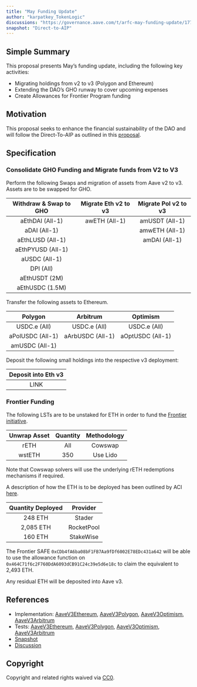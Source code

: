 ```yaml
---
title: "May Funding Update"
author: "karpatkey_TokenLogic"
discussions: "https://governance.aave.com/t/arfc-may-funding-update/17768"
snapshot: "Direct-to-AIP"
---
```


## Simple Summary

This proposal presents May’s funding update, including the following key activities:

- Migrating holdings from v2 to v3 (Polygon and Ethereum)
- Extending the DAO’s GHO runway to cover upcoming expenses
- Create Allowances for Frontier Program funding

## Motivation

This proposal seeks to enhance the financial sustainability of the DAO and will follow the Direct-To-AIP as outlined in this [proposal](https://governance.aave.com/t/arfc-funding-update/16675).

## Specification

### Consolidate GHO Funding and Migrate funds from V2 to V3

Perform the following Swaps and migration of assets from Aave v2 to v3. Assets are to be swapped for GHO.

| Withdraw & Swap to GHO | Migrate Eth v2 to v3 | Migrate Pol v2 to v3 |
| :--------------------: | :------------------: | :------------------: |
|    aEthDAI (All-1)     |    awETH (All-1)     |    amUSDT (All-1)    |
|      aDAI (All-1)      |                      |    amwETH (All-1)    |
|    aEthLUSD (All-1)    |                      |    amDAI (All-1)     |
|   aEthPYUSD (All-1)    |                      |                      |
|     aUSDC (All-1)      |                      |                      |
|       DPI (All)        |                      |                      |
|     aEthUSDT (2M)      |                      |                      |
|    aEthUSDC (1.5M)     |                      |                      |

Transfer the following assets to Ethereum.

|     Polygon      |     Arbitrum     |     Optimism     |
| :--------------: | :--------------: | :--------------: |
|   USDC.e (All)   |   USDC.e (All)   |   USDC.e (All)   |
| aPolUSDC (All-1) | aArbUSDC (All-1) | aOptUSDC (All-1) |
|  amUSDC (All-1)  |                  |                  |

Deposit the following small holdings into the respective v3 deployment:

| Deposit into Eth v3 |
| :-----------------: |
|        LINK         |

### Frontier Funding

The following LSTs are to be unstaked for ETH in order to fund the [Frontier initiative](https://snapshot.org/#/aave.eth/proposal/0x17da8b848323ed88b9c3ab391057c45a5737635dfe995ad66a84b389821b0867).

| Unwrap Asset | Quantity | Methodology |
| :----------: | :------: | :---------: |
|     rETH     |   All    |   Cowswap   |
|    wstETH    |   350    |  Use Lido   |

Note that Cowswap solvers will use the underlying rETH redemptions mechanisms if required.

A description of how the ETH is to be deployed has been outlined by ACI [here](https://governance.aave.com/t/arfc-expansion-of-frontier/17749).

| Quantity Deployed |  Provider  |
| :---------------: | :--------: |
|      248 ETH      |   Stader   |
|     2,085 ETH     | RocketPool |
|      160 ETH      | StakeWise  |

The Frontier SAFE `0xCDb4fA6ba08bF1FB7Aa9fDf6002E78EDc431a642` will be able to use the allowance function on `0x464C71f6c2F760DdA6093dCB91C24c39e5d6e18c` to claim the equivalent to 2,493 ETH.

Any residual ETH will be deposited into Aave v3.

## References

- Implementation: [AaveV3Ethereum](https://github.com/bgd-labs/aave-proposals-v3/blob/d6bafd5d8fb0b842a9b725af445259e129940b74/src/20240603_Multi_MayFundingUpdate/AaveV3Ethereum_MayFundingUpdate_20240603.sol), [AaveV3Polygon](https://github.com/bgd-labs/aave-proposals-v3/blob/d6bafd5d8fb0b842a9b725af445259e129940b74/src/20240603_Multi_MayFundingUpdate/AaveV3Polygon_MayFundingUpdate_20240603.sol), [AaveV3Optimism](https://github.com/bgd-labs/aave-proposals-v3/blob/d6bafd5d8fb0b842a9b725af445259e129940b74/src/20240603_Multi_MayFundingUpdate/AaveV3Optimism_MayFundingUpdate_20240603.sol), [AaveV3Arbitrum](https://github.com/bgd-labs/aave-proposals-v3/blob/d6bafd5d8fb0b842a9b725af445259e129940b74/src/20240603_Multi_MayFundingUpdate/AaveV3Arbitrum_MayFundingUpdate_20240603.sol)
- Tests: [AaveV3Ethereum](https://github.com/bgd-labs/aave-proposals-v3/blob/d6bafd5d8fb0b842a9b725af445259e129940b74/src/20240603_Multi_MayFundingUpdate/AaveV3Ethereum_MayFundingUpdate_20240603.t.sol), [AaveV3Polygon](https://github.com/bgd-labs/aave-proposals-v3/blob/d6bafd5d8fb0b842a9b725af445259e129940b74/src/20240603_Multi_MayFundingUpdate/AaveV3Polygon_MayFundingUpdate_20240603.t.sol), [AaveV3Optimism](https://github.com/bgd-labs/aave-proposals-v3/blob/d6bafd5d8fb0b842a9b725af445259e129940b74/src/20240603_Multi_MayFundingUpdate/AaveV3Optimism_MayFundingUpdate_20240603.t.sol), [AaveV3Arbitrum](https://github.com/bgd-labs/aave-proposals-v3/blob/d6bafd5d8fb0b842a9b725af445259e129940b74/src/20240603_Multi_MayFundingUpdate/AaveV3Arbitrum_MayFundingUpdate_20240603.t.sol)
- [Snapshot](Direct-to-AIP)
- [Discussion](https://governance.aave.com/t/arfc-may-funding-update/17768)

## Copyright

Copyright and related rights waived via [CC0](https://creativecommons.org/publicdomain/zero/1.0/).
